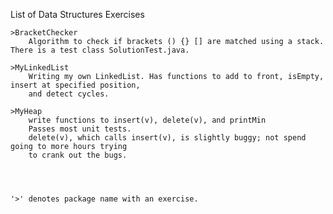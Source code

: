 	
List of Data Structures Exercises	

	>BracketChecker
		Algorithm to check if brackets () {} [] are matched using a stack. There is a test class SolutionTest.java.
	
	>MyLinkedList
		Writing my own LinkedList. Has functions to add to front, isEmpty, insert at specified position, 
		and detect cycles.
	
	>MyHeap
		write functions to insert(v), delete(v), and printMin 
		Passes most unit tests.
		delete(v), which calls insert(v), is slightly buggy; not spend going to more hours trying
		to crank out the bugs.
		
	
	
	
	'>' denotes package name with an exercise.

